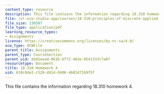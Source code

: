 ```yaml
---
content_type: resource
description: This file contains the information regarding 18.310 homework 4.
file: /ol-ocw-studio-app/courses/18-310-principles-of-discrete-applied-mathematics-fall-2013/610c8de2c520d41404064682471b9f5f_MIT18_310F13_Homework4.pdf
file_size: 136587
file_type: application/pdf
learning_resource_types:
- Assignments
license: https://creativecommons.org/licenses/by-nc-sa/4.0/
ocw_type: OCWFile
parent_title: Assignments
parent_type: CourseSection
parent_uid: da91eead-061b-bf72-403e-0541333c7a07
resourcetype: Document
title: 18.310 Homework 4
uid: 610c8de2-c520-d414-0406-4682471b9f5f
---
```

This file contains the information regarding 18.310 homework 4.
